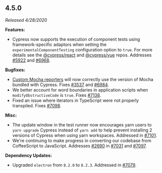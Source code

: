## 4.5.0

_Released 4/28/2020_

**Features:**

- Cypress now supports the execution of component tests using framework-specific
  adaptors when setting the `experimentalComponentTesting` configuration option
  to `true`. For more details see the
  [@cypress/react](https://github.com/cypress-io/cypress/tree/master/npm/react)
  and [@cypress/vue](https://github.com/cypress-io/cypress/tree/master/npm/vue)
  repos. Addresses [#5922](https://github.com/cypress-io/cypress/issues/5922)
  and [#6968](https://github.com/cypress-io/cypress/issues/6968).

**Bugfixes:**

- [Custom Mocha reporters](/guides/tooling/reporters) will now correctly use the
  version of Mocha bundled with Cypress. Fixes
  [#3537](https://github.com/cypress-io/cypress/issues/3537) and
  [#6984](https://github.com/cypress-io/cypress/issues/6984).
- We better account for word boundaries in application scripts when
  `modifyObstructiveCode` is `true`. Fixes
  [#7138](https://github.com/cypress-io/cypress/issues/7138).
- Fixed an issue where iterators in TypeScript were not properly transpiled.
  Fixes [#7098](https://github.com/cypress-io/cypress/issues/7098).

**Misc:**

- The update window in the test runner now encourages yarn users to
  `yarn upgrade` Cypress instead of `yarn add` to help prevent installing 2
  versions of Cypress when using yarn workspaces. Addressed in
  [#7101](https://github.com/cypress-io/cypress/pull/7101).
- We're continuing to make progress in converting our codebase from CoffeeScript
  to JavaScript. Addresses
  [#2690](https://github.com/cypress-io/cypress/issues/2690) in
  [#7031](https://github.com/cypress-io/cypress/pull/7031) and
  [#7097](https://github.com/cypress-io/cypress/pull/7097).

**Dependency Updates:**

- Upgraded `electron` from `8.2.0` to `8.2.3`. Addressed in
  [#7079](https://github.com/cypress-io/cypress/pull/7079).
